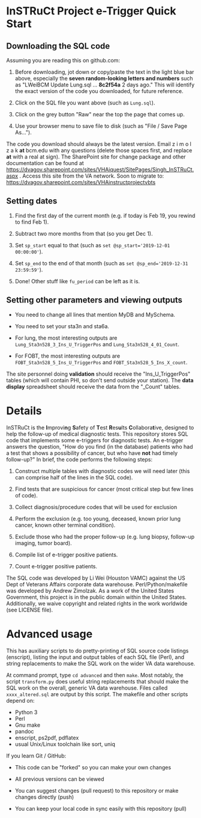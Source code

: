 InSTRuCt Project e-Trigger Quick Start
========

Downloading the SQL code
--------

Assuming you are reading this on github.com:

1. Before downloading, jot down or copy/paste the text in the light
blue bar above, especially the **seven random-looking letters and
numbers** such as "LWeiBCM Update Lung.sql ... **8c2f54a** 2 days
ago." This will identify the exact version of the code you downloaded,
for future reference.

2. Click on the SQL file you want above (such as `Lung.sql`).

3. Click on the grey button "Raw" near the top the page that comes up.

4. Use your browser menu to save file to disk (such as "File / Save
Page As...").

The code you download should always be the latest version. Email z i m
o l z a k **at** bcm.edu with any questions (delete those spaces
first, and replace **at** with a real at sign). The SharePoint site
for change package and other documentation can be found at
https://dvagov.sharepoint.com/sites/VHAiquest/SitePages/Singh_InSTRuCt.aspx
. Access this site from the VA network. Soon to migrate to:
https://dvagov.sharepoint.com/sites/VHAinstructprojectvbts

Setting dates
--------

1. Find the first day of the current month (e.g. if today is Feb 19,
you rewind to find Feb 1).

2. Subtract two more months from that (so you get Dec 1).

3. Set `sp_start` equal to that (such as `set @sp_start='2019-12-01 00:00:00'`).

4. Set `sp_end` to the end of that month (such as `set @sp_end='2019-12-31 23:59:59'`).

5. Done! Other stuff like `fu_period` can be left as it is.

Setting other parameters and viewing outputs
--------

- You need to change all lines that mention MyDB and MySchema.

- You need to set your sta3n and sta6a.

- For lung, the most interesting outputs are
`Lung_Sta3n528_3_Ins_U_TriggerPos` and `Lung_Sta3n528_4_01_Count`.
- For FOBT, the most interesting outputs are
`FOBT_Sta3n528_5_Ins_U_TriggerPos` and `FOBT_Sta3n528_5_Ins_X_count`.

The site personnel doing **validation** should receive the
"Ins_U_TriggerPos" tables (which will contain PHI, so don't send
outside your station). The **data display** spreadsheet should receive
the data from the "_Count" tables.


Details
========

InSTRuCt is the **I**mprovi**n**g **S**afety of **T**est
**R**es**u**lts **C**ollabora**t**ive, designed to help the follow-up
of medical diagnostic tests. This repository stores SQL code that
implements some e-triggers for diagnostic tests. An e-trigger answers
the question, "How do you find (in the database) patients who had a
test that shows a possibility of cancer, but who have **not** had
timely follow-up?" In brief, the code performs the following steps:

1. Construct multiple tables with diagnostic codes we will need later
(this can comprise half of the lines in the SQL code).

2. Find tests that are suspicious for cancer (most critical step but
few lines of code).

3. Collect diagnosis/procedure codes that will be used for exclusion

4. Perform the exclusion (e.g. too young, deceased, known prior lung
cancer, known other terminal condition).

5. Exclude those who had the proper follow-up (e.g. lung biopsy,
follow-up imaging, tumor board).

6. Compile list of e-trigger positive patients.

7. Count e-trigger positive patients.

The SQL code was developed by Li Wei (Houston VAMC) against the US
Dept of Veterans Affairs corporate data warehouse.
Perl/Python/makefile was developed by Andrew Zimolzak. As a work of
the United States Government, this project is in the public domain
within the United States. Additionally, we waive copyright and related
rights in the work worldwide (see LICENSE file).


Advanced usage
========

This has auxiliary scripts to do pretty-printing of SQL source code
listings (enscript), listing the input and output tables of each SQL
file (Perl), and string replacements to make the SQL work on the wider
VA data warehouse.

At command prompt, type `cd advanced` and then `make`. Most notably,
the script `transform.py` does useful string replacements that should
make the SQL work on the overall, generic VA data warehouse. Files
called `xxxx_altered.sql` are output by this script. The makefile and
other scripts depend on:

- Python 3
- Perl
- Gnu make
- pandoc
- enscript, ps2pdf, pdflatex
- usual Unix/Linux toolchain like sort, uniq

If you learn Git / GitHub:

- This code can be "forked" so you can make your own changes

- All previous versions can be viewed

- You can suggest changes (pull request) to this repository or make
changes directly (push)

- You can keep your local code in sync easily with this repository (pull)

